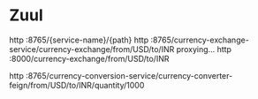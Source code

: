# Zuul 

http :8765/{service-name}/{path}
http :8765/currency-exchange-service/currency-exchange/from/USD/to/INR
proxying...
http :8000/currency-exchange/from/USD/to/INR

 http :8765/currency-conversion-service/currency-converter-feign/from/USD/to/INR/quantity/1000
